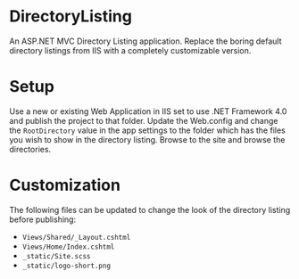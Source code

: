# DirectoryListing

An ASP.NET MVC Directory Listing application. Replace the boring default directory listings from IIS with a completely customizable version.

# Setup

Use a new or existing Web Application in IIS set to use .NET Framework 4.0 and publish the project to that folder. Update the Web.config and change the `RootDirectory` value in the app settings to the folder which has the files you wish to show in the directory listing. Browse to the site and browse the directories.

# Customization

The following files can be updated to change the look of the directory listing before publishing:

- `Views/Shared/_Layout.cshtml`
- `Views/Home/Index.cshtml`
- `_static/Site.scss`
- `_static/logo-short.png`
